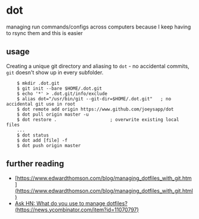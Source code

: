 # dot
managing run commands/configs across computers
because I keep having to rsync them and this is easier

## usage
Creating a unique git directory and aliasing to `dot` - no accidental commits, `git` doesn't show up in every subfolder. 
```
    $ mkdir .dot.git
    $ git init --bare $HOME/.dot.git
    $ echo '*' > .dot.git/info/exclude
    $ alias dot="/usr/bin/git --git-dir=$HOME/.dot.git"   ; no accidental git use in root
    $ dot remote add origin https://www.github.com/joeysapp/dot
    $ dot pull origin master -u
    $ dot restore .                    ; overwrite existing local files
    ...
    $ dot status
    $ dot add [file] -f
    $ dot push origin master
```

## further reading
* [https://www.edwardthomson.com/blog/managing_dotfiles_with_git.htm](https://www.edwardthomson.com/blog/managing_dotfiles_with_git.html)
* [Ask HN: What do you use to manage dotfiles? (https://news.ycombinator.com/item?id=11070797)](https://news.ycombinator.com/item?id=11070797)
